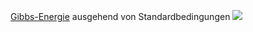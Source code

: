 [Gibbs-Energie](Gibbs-Energie.md) ausgehend von Standardbedingungen
![](Pasted%20image%2020250404082919.png)
